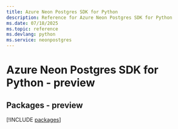 ```yaml
---
title: Azure Neon Postgres SDK for Python
description: Reference for Azure Neon Postgres SDK for Python
ms.date: 07/18/2025
ms.topic: reference
ms.devlang: python
ms.service: neonpostgres
---
```

# Azure Neon Postgres SDK for Python - preview
## Packages - preview
[!INCLUDE [packages](neon-postgres-index.md)]